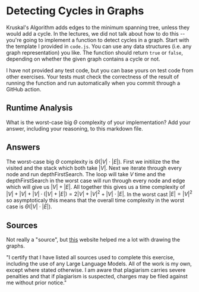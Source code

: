 # Detecting Cycles in Graphs

Kruskal's Algorithm adds edges to the minimum spanning tree, unless they would
add a cycle. In the lectures, we did not talk about how to do this -- you're
going to implement a function to detect cycles in a graph. Start with the
template I provided in `code.js`. You can use any data structures (i.e. any
graph representation) you like. The function should return `true` or `false`,
depending on whether the given graph contains a cycle or not.

I have not provided any test code, but you can base yours on test code from
other exercises. Your tests must check the correctness of the result of running
the function and run automatically when you commit through a GitHub action.

## Runtime Analysis

What is the worst-case big $\Theta$ complexity of your implementation? Add your
answer, including your reasoning, to this markdown file.

## Answers

The worst-case big $\Theta$ complexity is $\Theta(|V| \cdot |E|)$. First we initilize the the visited and the stack which both take $|V|$. Next we iterate through every node and run depthFirstSearch. The loop will take $V$ time and the depthFirstSearch in the worst case will run through every node and edge which will give us $|V|+|E|$. All together this gives us a time complexity of $|V|+|V|+|V| \cdot (|V|+|E|)= 2|V|+|V|^2+|V| \cdot |E|$. In the worst cast $|E| = |V|^2$ so asymptoticaly this means that the overall time complexity in the worst case is $\Theta(|V| \cdot |E|)$.

## Sources

Not really a "source", but [this](https://csacademy.com/app/graph_editor/) website helped me a lot with drawing the graphs.

"I certify that I have listed all sources used to complete this exercise, including the use of any Large Language Models. All of the work is my own, except where stated otherwise. I am aware that plagiarism carries severe penalties and that if plagiarism is suspected, charges may be filed against me without prior notice." 
